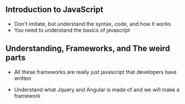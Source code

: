 ## Introduction to JavaScript

- Don't imitate, but understand the syntax, code, and how it works
- You need to understand the basics of javascript

## Understanding, Frameworks, and The weird parts

- All these frameworks are really just javascript that developers have written
* Understand what Jquery and Angular is made of and we will make a framework


